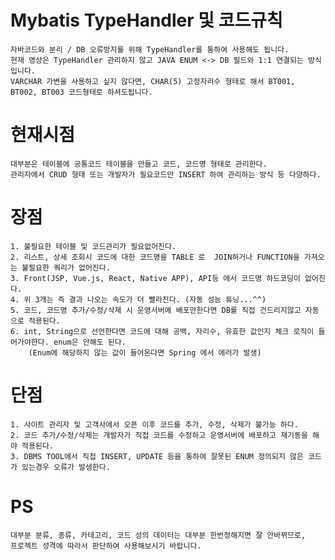 # Mybatis TypeHandler 및 코드규칙
	자바코드와 분리 / DB 오류방지를 위해 TypeHandler를 통하여 사용해도 됩니다.
	현재 영상은 TypeHandler 관리하지 않고 JAVA ENUM <-> DB 필드와 1:1 연결되는 방식입니다.
	VARCHAR 가변을 사용하고 싶지 않다면, CHAR(5) 고정자리수 형태로 해서 BT001, BT002, BT003 코드형태로 하셔도됩니다.


# 현재시점
	대부분은 테이블에 공통코드 테이블을 만들고 코드, 코드명 형태로 관리한다.
	관리자에서 CRUD 형태 또는 개발자가 필요코드만 INSERT 하여 관리하는 방식 등 다양하다.

# 장점
	1. 불필요한 테이블 및 코드관리가 필요없어진다.
	2. 리스트, 상세 조회시 코드에 대한 코드명을 TABLE 로  JOIN하거나 FUNCTION을 가져오는 불필요한 쿼리가 없어진다.
	3. Front(JSP, Vue.js, React, Native APP), API등 에서 코드명 하드코딩이 없어진다. 
	4. 위 3개는 즉 결과 나오는 속도가 더 빨라진다. (자동 성능 튜닝...^^)
	5. 코드, 코드명 추가/수정/삭제 시 운영서버에 배포만한다면 DB를 직접 건드리지않고 자동으로 적용된다.
	6. int, String으로 선언한다면 코드에 대해 공백, 자리수, 유효한 값인지 체크 로직이 들어가야한다. enum은 안해도 된다.
        (Enum에 해당하지 않는 값이 들어온다면 Spring 에서 에러가 발생)

# 단점
	1. 사이트 관리자 및 고객사에서 오픈 이후 코드를 추가, 수정, 삭제가 불가능 하다.
	2. 코드 추가/수정/삭제는 개발자가 직접 코드를 수정하고 운영서버에 배포하고 재기동을 해야 적용된다.
	3. DBMS TOOL에서 직접 INSERT, UPDATE 등을 통하여 잘못된 ENUM 정의되지 않은 코드가 있는경우 오류가 발생한다.

# PS
	대부분 분류, 종류, 카테고리, 코드 성의 데이터는 대부분 한번정해지면 잘 안바뀌므로,
	프로젝트 성격에 따라서 판단하여 사용해보시기 바랍니다.
